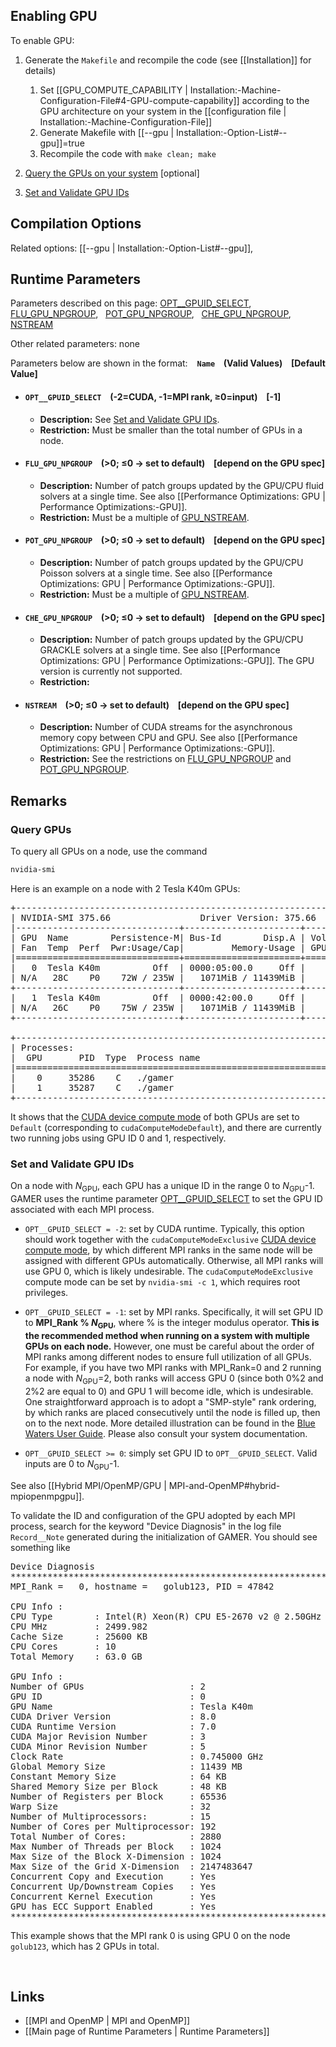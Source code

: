 ## Enabling GPU

To enable GPU:
1. Generate the `Makefile` and recompile the code (see [[Installation]] for details)
    1. Set
[[GPU_COMPUTE_CAPABILITY | Installation:-Machine-Configuration-File#4-GPU-compute-capability]]
according to the GPU architecture on your system in the [[configuration file | Installation:-Machine-Configuration-File]]
    2. Generate Makefile with
[[--gpu | Installation:-Option-List#--gpu]]=true
    3. Recompile the code with `make clean; make`

2. [Query the GPUs on your system](#query-gpus) [optional]

3. [Set and Validate GPU IDs](#set-and-validate-gpu-ids)


## Compilation Options

Related options:
[[--gpu | Installation:-Option-List#--gpu]], &nbsp;


## Runtime Parameters

Parameters described on this page:
[OPT__GPUID_SELECT](#OPT__GPUID_SELECT), &nbsp;
[FLU_GPU_NPGROUP](#FLU_GPU_NPGROUP), &nbsp;
[POT_GPU_NPGROUP](#POT_GPU_NPGROUP), &nbsp;
[CHE_GPU_NPGROUP](#CHE_GPU_NPGROUP), &nbsp;
[NSTREAM](#NSTREAM) &nbsp;

Other related parameters: none

Parameters below are shown in the format: &ensp; **`Name` &ensp; (Valid Values) &ensp; [Default Value]**

<a name="OPT__GPUID_SELECT"></a>
* #### `OPT__GPUID_SELECT` &ensp; (-2=CUDA, -1=MPI rank, &#8805;0=input) &ensp; [-1]
    * **Description:**
See [Set and Validate GPU IDs](#set-and-validate-gpu-ids).
    * **Restriction:**
Must be smaller than the total number of GPUs in a node.

<a name="FLU_GPU_NPGROUP"></a>
* #### `FLU_GPU_NPGROUP` &ensp; (>0; &#8804;0 &#8594; set to default) &ensp; [depend on the GPU spec]
    * **Description:**
Number of patch groups updated by the GPU/CPU fluid solvers at a single time.
See also [[Performance Optimizations: GPU | Performance Optimizations:-GPU]].
    * **Restriction:**
Must be a multiple of [GPU_NSTREAM](#GPU_NSTREAM).

<a name="POT_GPU_NPGROUP"></a>
* #### `POT_GPU_NPGROUP` &ensp; (>0; &#8804;0 &#8594; set to default) &ensp; [depend on the GPU spec]
    * **Description:**
Number of patch groups updated by the GPU/CPU Poisson solvers at a single time.
See also [[Performance Optimizations: GPU | Performance Optimizations:-GPU]].
    * **Restriction:**
Must be a multiple of [GPU_NSTREAM](#GPU_NSTREAM).

<a name="CHE_GPU_NPGROUP"></a>
* #### `CHE_GPU_NPGROUP` &ensp; (>0; &#8804;0 &#8594; set to default) &ensp; [depend on the GPU spec]
    * **Description:**
Number of patch groups updated by the GPU/CPU GRACKLE solvers at a single time.
See also [[Performance Optimizations: GPU | Performance Optimizations:-GPU]].
The GPU version is currently not supported.
    * **Restriction:**

<a name="NSTREAM"></a>
* #### `NSTREAM` &ensp; (>0; &#8804;0 &#8594; set to default) &ensp; [depend on the GPU spec]
    * **Description:**
Number of CUDA streams for the asynchronous memory copy between CPU and GPU.
See also [[Performance Optimizations: GPU | Performance Optimizations:-GPU]].
    * **Restriction:**
See the restrictions on [FLU_GPU_NPGROUP](#FLU_GPU_NPGROUP) and
[POT_GPU_NPGROUP](#POT_GPU_NPGROUP).


## Remarks

### Query GPUs

To query all GPUs on a node, use the command
``` bash
nvidia-smi
```
Here is an example on a node with 2 Tesla K40m GPUs:
<pre>
+-----------------------------------------------------------------------------+
| NVIDIA-SMI 375.66                 Driver Version: 375.66                    |
|-------------------------------+----------------------+----------------------+
| GPU  Name        Persistence-M| Bus-Id        Disp.A | Volatile Uncorr. ECC |
| Fan  Temp  Perf  Pwr:Usage/Cap|         Memory-Usage | GPU-Util  Compute M. |
|===============================+======================+======================|
|   0  Tesla K40m          Off  | 0000:05:00.0     Off |                    0 |
| N/A   28C    P0    72W / 235W |   1071MiB / 11439MiB |     30%      Default |
+-------------------------------+----------------------+----------------------+
|   1  Tesla K40m          Off  | 0000:42:00.0     Off |                    0 |
| N/A   26C    P0    75W / 235W |   1071MiB / 11439MiB |     36%      Default |
+-------------------------------+----------------------+----------------------+

+-----------------------------------------------------------------------------+
| Processes:                                                       GPU Memory |
|  GPU       PID  Type  Process name                               Usage      |
|=============================================================================|
|    0     35286    C   ./gamer                                       1067MiB |
|    1     35287    C   ./gamer                                       1067MiB |
+-----------------------------------------------------------------------------+
</pre>

It shows that the
[CUDA device compute mode](http://docs.nvidia.com/cuda/cuda-runtime-api/group__CUDART__TYPES.html#group__CUDART__TYPES_1g7eb25f5413a962faad0956d92bae10d0)
of both GPUs are set to `Default` (corresponding to `cudaComputeModeDefault`),
and there are currently two running jobs using GPU ID 0 and 1, respectively.


### Set and Validate GPU IDs

On a node with <var>N</var><sub>GPU</sub>, each GPU has a unique
ID in the range 0 to <var>N</var><sub>GPU</sub>-1. GAMER uses the runtime
parameter [OPT__GPUID_SELECT](#OPT__GPUID_SELECT) to set the GPU ID
associated with each MPI process.

* `OPT__GPUID_SELECT = -2`: set by CUDA runtime. Typically, this
option should work together with the `cudaComputeModeExclusive`
[CUDA device compute mode](http://docs.nvidia.com/cuda/cuda-runtime-api/group__CUDART__TYPES.html#group__CUDART__TYPES_1g7eb25f5413a962faad0956d92bae10d0),
by which different MPI ranks in the same node will be assigned with
different GPUs automatically. Otherwise, all MPI ranks will use GPU 0,
which is likely undesirable. The `cudaComputeModeExclusive` compute
mode can be set by `nvidia-smi -c 1`, which requires root privileges.

* `OPT__GPUID_SELECT = -1`: set by MPI ranks. Specifically, it will set GPU ID
to **MPI_Rank % <var>N</var><sub>GPU</sub>**, where % is the integer modulus
operator. **This is the recommended method when running on a system with
multiple GPUs on each node.** However, one must be careful about the order
of MPI ranks among different nodes to ensure full utilization of all GPUs.
For example, if you have two MPI ranks with MPI_Rank=0 and 2 running a node
with <var>N</var><sub>GPU</sub>=2, both ranks will access GPU 0
(since both 0%2 and 2%2 are equal to 0) and GPU 1 will become idle,
which is undesirable. One straightforward approach is to adopt a
"SMP-style" rank ordering, by which ranks are placed consecutively until the
node is filled up, then on to the next node. More detailed illustration
can be found in the
[Blue Waters User Guide](https://bluewaters.ncsa.illinois.edu/topology-considerations).
Please also consult your system documentation.

* `OPT__GPUID_SELECT >= 0`: simply set GPU ID to `OPT__GPUID_SELECT`.
Valid inputs are 0 to <var>N</var><sub>GPU</sub>-1.

See also [[Hybrid MPI/OpenMP/GPU | MPI-and-OpenMP#hybrid-mpiopenmpgpu]].

To validate the ID and configuration of the GPU adopted by each
MPI process, search for the keyword "Device Diagnosis" in the log file
`Record__Note` generated during the initialization of GAMER. You should
see something like
<pre>
Device Diagnosis
***********************************************************************************
MPI_Rank =   0, hostname =   golub123, PID = 47842

CPU Info :
CPU Type        : Intel(R) Xeon(R) CPU E5-2670 v2 @ 2.50GHz
CPU MHz         : 2499.982
Cache Size      : 25600 KB
CPU Cores       : 10
Total Memory    : 63.0 GB

GPU Info :
Number of GPUs                    : 2
GPU ID                            : 0
GPU Name                          : Tesla K40m
CUDA Driver Version               : 8.0
CUDA Runtime Version              : 7.0
CUDA Major Revision Number        : 3
CUDA Minor Revision Number        : 5
Clock Rate                        : 0.745000 GHz
Global Memory Size                : 11439 MB
Constant Memory Size              : 64 KB
Shared Memory Size per Block      : 48 KB
Number of Registers per Block     : 65536
Warp Size                         : 32
Number of Multiprocessors:        : 15
Number of Cores per Multiprocessor: 192
Total Number of Cores:            : 2880
Max Number of Threads per Block   : 1024
Max Size of the Block X-Dimension : 1024
Max Size of the Grid X-Dimension  : 2147483647
Concurrent Copy and Execution     : Yes
Concurrent Up/Downstream Copies   : Yes
Concurrent Kernel Execution       : Yes
GPU has ECC Support Enabled       : Yes
***********************************************************************************
</pre>
This example shows that the MPI rank 0 is using GPU 0
on the node `golub123`, which has 2 GPUs in total.


<br>

## Links
* [[MPI and OpenMP | MPI and OpenMP]]
* [[Main page of Runtime Parameters | Runtime Parameters]]
